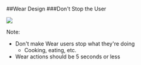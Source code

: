 ##Wear Design
###Don't Stop the User

<img src="img/wear-design-five-seconds.gif" />

Note:

+ Don't make Wear users stop what they're doing
    + Cooking, eating, etc.
+ Wear actions should be 5 seconds or less